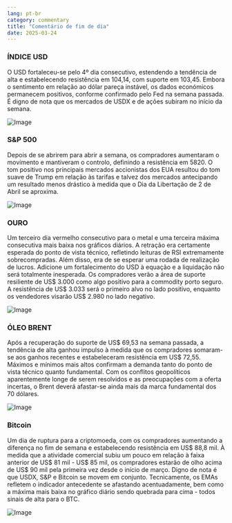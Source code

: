 ```yaml
---
lang: pt-br
category: commentary
title: "Comentário de fim de dia"
date: 2025-03-24
---
```


### ÍNDICE USD

O USD fortaleceu-se pelo 4º dia consecutivo, estendendo a tendência de alta e estabelecendo resistência em 104,14, com suporte em 103,45. Embora o sentimento em relação ao dólar pareça instável, os dados económicos permanecem positivos, conforme confirmado pelo Fed na semana passada. É digno de nota que os mercados de USDX e de ações subiram no início da semana. 

![Image](https://markleighedu.github.io/img/Mar-2025/24-Mar-2025/usdindex.jpg)

### S&P 500

Depois de se abrirem para abrir a semana, os compradores aumentaram o movimento e mantiveram o controlo, definindo a resistência em 5820. O tom positivo nos principais mercados accionistas dos EUA resultou do tom suave de Trump em relação às tarifas e talvez dos mercados antecipando um resultado menos drástico à medida que o Dia da Libertação de 2 de Abril se aproxima.

![Image](https://markleighedu.github.io/img/Mar-2025/24-Mar-2025/sp500.jpg)

### OURO

Um terceiro dia vermelho consecutivo para o metal e uma terceira máxima consecutiva mais baixa nos gráficos diários. A retração era certamente esperada do ponto de vista técnico, refletindo leituras de RSI extremamente sobrecompradas. Além disso, era de se esperar uma rodada de realização de lucros. Adicione um fortalecimento do USD à equação e a liquidação não será totalmente inesperada. Os compradores verão a área de suporte resiliente de US$ 3.000 como algo positivo para a commodity porto seguro. A resistência de US$ 3.033 será o primeiro alvo no lado positivo, enquanto os vendedores visarão US$ 2.980 no lado negativo.  

![Image](https://markleighedu.github.io/img/Mar-2025/24-Mar-2025/gold.jpg)

### ÓLEO BRENT

Após a recuperação do suporte de US$ 69,53 na semana passada, a tendência de alta ganhou impulso à medida que os compradores somaram-se aos ganhos recentes e estabeleceram resistência em US$ 72,55. Máximos e mínimos mais altos confirmam a demanda tanto do ponto de vista técnico quanto fundamental. Com os conflitos geopolíticos aparentemente longe de serem resolvidos e as preocupações com a oferta incertas, o Brent deverá afastar-se ainda mais da marca fundamental dos 70 dólares. 

![Image](https://markleighedu.github.io/img/Mar-2025/24-Mar-2025/brentoil.jpg)

### Bitcoin

Um dia de ruptura para a criptomoeda, com os compradores aumentando a diferença no fim de semana e estabelecendo resistência em US$ 88,8 mil. À medida que a atividade comercial subiu um pouco em relação à faixa anterior de US$ 81 mil - US$ 85 mil, os compradores estarão de olho acima de US$ 90 mil pela primeira vez desde o início de março. Digno de nota é que USDX, S&P e Bitcoin se movem em conjunto. Tecnicamente, os EMAs refletem o indicador antecedente se afastando acentuadamente, bem como a máxima mais baixa no gráfico diário sendo quebrada para cima - todos sinais de alta para o BTC. 

![Image](https://markleighedu.github.io/img/Mar-2025/24-Mar-2025/bitcoin.jpg)

